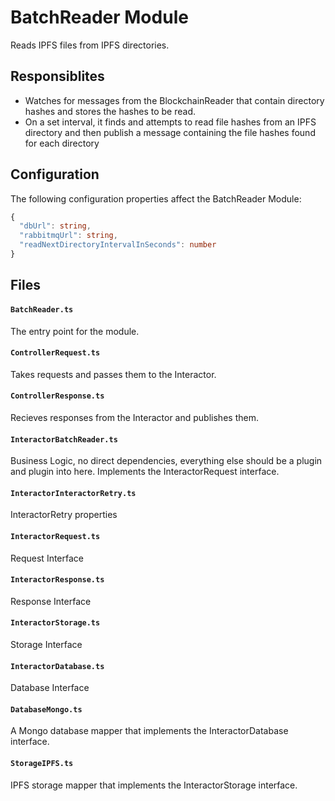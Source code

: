# BatchReader Module
Reads IPFS files from IPFS directories.

## Responsiblites
- Watches for messages from the BlockchainReader that contain directory hashes and stores the hashes to be read.
- On a set interval, it finds and attempts to read file hashes from an IPFS directory and then publish a message containing the file hashes found for each directory

## Configuration

The following configuration properties affect the BatchReader Module:

```ts
{
  "dbUrl": string,
  "rabbitmqUrl": string,
  "readNextDirectoryIntervalInSeconds": number
}
```

## Files

#### `BatchReader.ts`   
The entry point for the module.

#### `ControllerRequest.ts`
Takes requests and passes them to the Interactor.

#### `ControllerResponse.ts`
Recieves responses from the Interactor and publishes them.

#### `InteractorBatchReader.ts`
Business Logic, no direct dependencies, everything else should be a plugin and plugin into here. Implements the InteractorRequest interface.

#### `InteractorInteractorRetry.ts`
InteractorRetry properties

#### `InteractorRequest.ts`
Request Interface

#### `InteractorResponse.ts`
Response Interface

#### `InteractorStorage.ts`
Storage Interface

#### `InteractorDatabase.ts`
Database Interface

#### `DatabaseMongo.ts`
A Mongo database mapper that implements the InteractorDatabase interface.

#### `StorageIPFS.ts`
IPFS storage mapper that implements the InteractorStorage interface.
